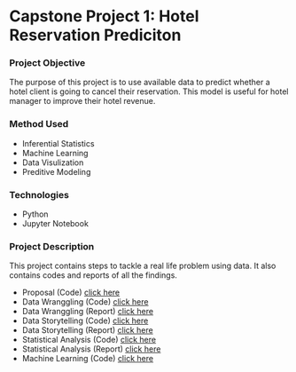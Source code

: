 # Capstone Project 1: Hotel Reservation Prediciton
### Project Objective
The purpose of this project is to use available data to predict whether a hotel client is going to cancel their reservation. This model is useful for hotel manager to improve their hotel revenue.
### Method Used
* Inferential Statistics
* Machine Learning 
* Data Visulization 
* Preditive Modeling
### Technologies 
* Python 
* Jupyter Notebook
### Project Description 
This project contains steps to tackle a real life problem using data. It also contains codes and reports of all the findings.
* Proposal (Code) [click here](Capstone_1_Proposal.pdf)
* Data Wranggling (Code) [click here](https://github.com/Hantao-Lin/Capstone-Project-1-Hotel-Reservation-Prediciton/blob/master/Data%20Wrangling_final.ipynb)
* Data Wranggling (Report) [click here](Data_Wrangling.pdf)
* Data Storytelling (Code) [click here](https://github.com/Hantao-Lin/Capstone-Project-1-Hotel-Reservation-Prediciton/blob/master/Data%20Story%20Telling2.ipynb)
* Data Storytelling (Report) [click here](https://github.com/Hantao-Lin/Capstone-Project-1-Hotel-Reservation-Prediciton/blob/master/Data%20Storytelling.pdf)
* Statistical Analysis (Code) [click here](https://github.com/Hantao-Lin/Capstone-Project-1-Hotel-Reservation-Prediciton/blob/master/Statistical%20Analysis.ipynb)
* Statistical Analysis (Report) [click here](https://github.com/Hantao-Lin/Capstone-Project-1-Hotel-Reservation-Prediciton/blob/master/Statistical%20Analysis.pdf)
* Machine Learning (Code) [click here](https://github.com/Hantao-Lin/Capstone-Project-1-Hotel-Reservation-Prediciton/blob/master/Machine%20Learning.ipynb) 
